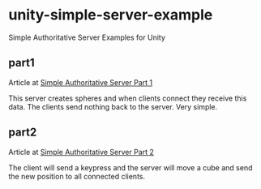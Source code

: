 # unity-simple-server-example
Simple Authoritative Server Examples for Unity

## part1
Article at [Simple Authoritative Server Part 1](http://darrellbircsak.com/2015/12/31/simple-authoritative-server-part-1)

This server creates spheres and when clients connect they receive this data. The clients send nothing back to the server. Very simple.

## part2
Article at [Simple Authoritative Server Part 2](http://darrellbircsak.com/2016/01/02/simple-authoritative-server-part-2)

The client will send a keypress and the server will move a cube and send the new position to all connected clients.
